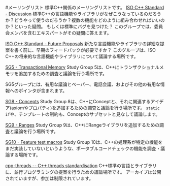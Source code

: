 #メーリングリスト
標準C++関係のメーリングリストです。
[ISO C++ Standard - Discussion](https://groups.google.com/a/isocpp.org/forum/#!forum/std-discussion)
標準C++の言語機能やライブラリがなぜこうなっているのだろうか？どうやって使うのだろうか？複数の機能をどのように組み合わせればいいのか？といった疑問。
もしくは標準にバグを見つけた？
このグループでは、委員会メンバを含むエキスパートがその疑問に答えます。

[ISO C++ Standard - Future Proposals](https://groups.google.com/a/isocpp.org/forum/#!forum/std-proposals)
新たな言語機能やライブラリの詳細な提案を書く前に、早期のフィードバックが必要ですか？
このグループは、ISO C++の将来的な言語機能やライブラリについて議論する場所です。

[SG5 - Transactional Memory](https://groups.google.com/a/isocpp.org/forum/?fromgroups#!forum/tm)
Study Group 5は、C++にトランザクショナルメモリを追加するための調査と議論を行う場所です。

SG5グループには、有用な議論とペーパー、電話会議、およびその他の有用な情報へのポインタが含まれます。

[SG8 - Concepts](https://groups.google.com/a/isocpp.org/forum/?fromgroups#!forum/concepts)
Study Group 8は、C++にConceptと、それに関連するアイデア(axiomやプロパティ)を追加するための調査と議論を行う場所です。
`static if`や、テンプレートの制約も、Conceptのサブセットと見なして議論します。

[SG9 - Ranges](http://www.open-std.org/mailman/listinfo/ranges)
Study Group 9は、C++にRangeライブラリを追加するための調査と議論を行う場所です。

[SG10 - Feature test macros](http://www.open-std.org/mailman/listinfo/features)
Study Group 10は、C++の処理系が特定の機能をまだ実装していないというような、ポータブルコードチェックの機能を調査・議論する場所です。

[cpp-threads -- C++ threads standardisation](http://www.decadent.org.uk/cgi-bin/mailman/listinfo/cpp-threads)
C++標準の言語とライブラリに、並行プログラミングの提案を行うための議論場所です。
アーカイブは公開されていますが、参加は制限されています。


